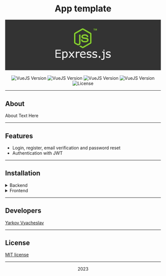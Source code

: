 <h1 style="text-align: center">App template</h1>

<p style="align-content: center">
  <img src="./server/express.webp"  alt="Project">
</p>

<p style="text-align: center">
   <img src="https://img.shields.io/badge/Express-4-green" alt="VueJS Version">
   <img src="https://img.shields.io/badge/Vue-3-green" alt="VueJS Version">
   <img src="https://img.shields.io/badge/React-18-green" alt="VueJS Version">
   <img src="https://img.shields.io/badge/MongoDB-green" alt="VueJS Version">
   <img src="https://img.shields.io/badge/license-MIT-green" alt="License">
</p>

***
## About

About Text Here

***
## Features
<ul>
<li>Login, register, email verification and password reset</li>
<li>Authentication with JWT</li>
</ul>

***
## Installation

<details>
  <summary>Backend</summary>

[Readme](https://github.com/Hashmann)

  ```javascript
  console.log("I'm a code block!")
  ```
</details>

<details>
  <summary>Frontend</summary>

- [VueJS](https://github.com/Hashmann)
- [React](https://github.com/Hashmann)
  ```javascript
  console.log("I'm a code block!")
  ```
</details>

***
## Developers

[Yarkov Vyacheslav](https://github.com/Hashmann)

***
## License
[MIT license](https://opensource.org/licenses/MIT)
***
<p style="text-align: center;">2023</p>